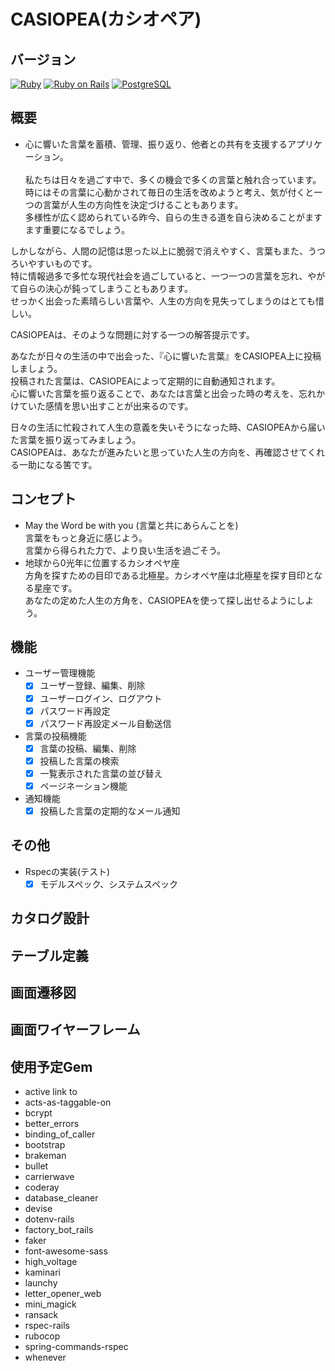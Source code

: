 # CASIOPEA(カシオペア)

## バージョン
[![Ruby](https://img.shields.io/badge/Ruby-2.6.3-red.svg)](https://docs.ruby-lang.org/ja/2.6.0/doc/index.html)
[![Ruby on Rails](https://img.shields.io/badge/Ruby%20on%20Rails-5.2.3-blue.svg)](https://guides.rubyonrails.org/)
[![PostgreSQL](https://img.shields.io/badge/PostgreSQL-9.5.19-yellow.svg)](https://www.postgresql.org/)

## 概要
- 心に響いた言葉を蓄積、管理、振り返り、他者との共有を支援するアプリケーション。<br><br>
私たちは日々を過ごす中で、多くの機会で多くの言葉と触れ合っています。<br>
時にはその言葉に心動かされて毎日の生活を改めようと考え、気が付くと一つの言葉が人生の方向性を決定づけることもあります。<br>
多様性が広く認められている昨今、自らの生きる道を自ら決めることがますます重要になるでしょう。<br>

しかしながら、人間の記憶は思った以上に脆弱で消えやすく、言葉もまた、うつろいやすいものです。<br>
特に情報過多で多忙な現代社会を過ごしていると、一つ一つの言葉を忘れ、やがて自らの決心が鈍ってしまうこともあります。<br>
せっかく出会った素晴らしい言葉や、人生の方向を見失ってしまうのはとても惜しい。<br>

CASIOPEAは、そのような問題に対する一つの解答提示です。<br>

あなたが日々の生活の中で出会った、『心に響いた言葉』をCASIOPEA上に投稿しましょう。<br>
投稿された言葉は、CASIOPEAによって定期的に自動通知されます。<br>
心に響いた言葉を振り返ることで、あなたは言葉と出会った時の考えを、忘れかけていた感情を思い出すことが出来るのです。<br>

日々の生活に忙殺されて人生の意義を失いそうになった時、CASIOPEAから届いた言葉を振り返ってみましょう。<br>
CASIOPEAは、あなたが進みたいと思っていた人生の方向を、再確認させてくれる一助になる筈です。<br>

## コンセプト
- May the Word be with you (言葉と共にあらんことを)<br>
言葉をもっと身近に感じよう。<br>
言葉から得られた力で、より良い生活を過ごそう。<br>
- 地球から0光年に位置するカシオペヤ座<br>
方角を探すための目印である北極星。カシオペヤ座は北極星を探す目印となる星座です。<br>
あなたの定めた人生の方角を、CASIOPEAを使って探し出せるようにしよう。<br>

## 機能
- ユーザー管理機能
  - [x] ユーザー登録、編集、削除
  - [x] ユーザーログイン、ログアウト
  - [x] パスワード再設定
  - [x] パスワード再設定メール自動送信
- 言葉の投稿機能
  - [x] 言葉の投稿、編集、削除
  - [x] 投稿した言葉の検索
  - [x] 一覧表示された言葉の並び替え
  - [x] ページネーション機能
- 通知機能
  - [x] 投稿した言葉の定期的なメール通知
## その他
- Rspecの実装(テスト)
  - [x] モデルスペック、システムスペック

## カタログ設計

## テーブル定義

## 画面遷移図

## 画面ワイヤーフレーム

## 使用予定Gem
* active link to
* acts-as-taggable-on
* bcrypt
* better_errors
* binding_of_caller
* bootstrap
* brakeman
* bullet
* carrierwave
* coderay
* database_cleaner
* devise
* dotenv-rails
* factory_bot_rails
* faker
* font-awesome-sass
* high_voltage
* kaminari
* launchy
* letter_opener_web
* mini_magick
* ransack
* rspec-rails
* rubocop
* spring-commands-rspec
* whenever
